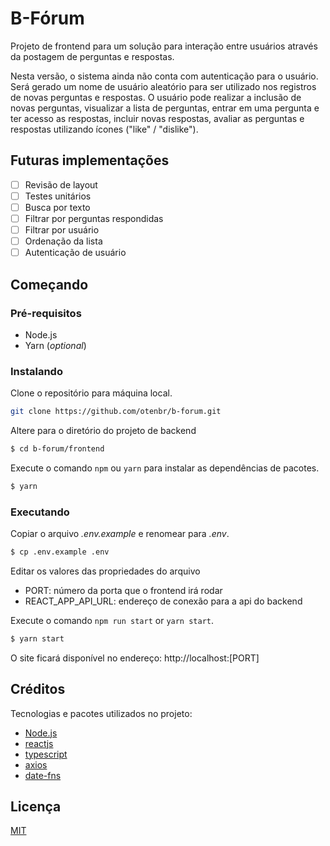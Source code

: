 # B-Fórum

Projeto de frontend para um solução para interação entre usuários através da postagem de perguntas e respostas.

Nesta versão, o sistema ainda não conta com autenticação para o usuário. Será gerado um nome de usuário aleatório para ser utilizado nos registros de novas perguntas e respostas.
O usuário pode realizar a inclusão de novas perguntas, visualizar a lista de perguntas, entrar em uma pergunta e ter acesso as respostas, incluir novas respostas, avaliar as perguntas e respostas utilizando ícones ("like" / "dislike").

## Futuras implementações

- [ ] Revisão de layout
- [ ] Testes unitários
- [ ] Busca por texto
- [ ] Filtrar por perguntas respondidas
- [ ] Filtrar por usuário
- [ ] Ordenação da lista
- [ ] Autenticação de usuário

## Começando

### Pré-requisitos

- Node.js
- Yarn (_optional_)

### Instalando

Clone o repositório para máquina local.

```sh
git clone https://github.com/otenbr/b-forum.git
```

Altere para o diretório do projeto de backend

```sh
$ cd b-forum/frontend
```

Execute o comando `npm` ou `yarn` para instalar as dependências de pacotes.

```sh
$ yarn
```

### Executando

Copiar o arquivo _.env.example_ e renomear para _.env_.

```sh
$ cp .env.example .env
```

Editar os valores das propriedades do arquivo

- PORT: número da porta que o frontend irá rodar
- REACT_APP_API_URL: endereço de conexão para a api do backend

Execute o comando `npm run start` or `yarn start`.

```sh
$ yarn start
```

O site ficará disponível no endereço: http://localhost:[PORT]

## Créditos

Tecnologias e pacotes utilizados no projeto:

- [Node.js](https://nodejs.org/)
- [reactjs](reactjs.org/)
- [typescript](https://www.typescriptlang.org/)
- [axios](https://github.com/axios/axios)
- [date-fns](https://date-fns.org/)

## Licença

[MIT](LICENSE.md)
